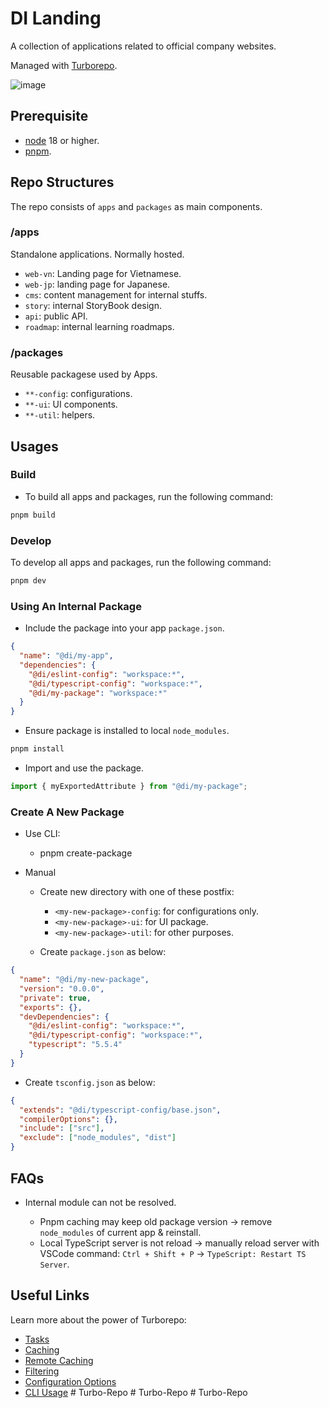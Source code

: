 # DI Landing

A collection of applications related to official company websites.

Managed with [Turborepo](https://turbo.build/).

![image](https://turbo.build/images/docs/repo/repo-hero-logo-dark.svg)

## Prerequisite

- [node](https://nodejs.org/en) 18 or higher.
- [pnpm](https://pnpm.io/).

## Repo Structures

The repo consists of `apps` and `packages` as main components.

### /apps

Standalone applications. Normally hosted.

- `web-vn`: Landing page for Vietnamese.
- `web-jp`: landing page for Japanese.
- `cms`: content management for internal stuffs.
- `story`: internal StoryBook design.
- `api`: public API.
- `roadmap`: internal learning roadmaps.

### /packages

Reusable packagese used by Apps.

- `**-config`: configurations.
- `**-ui`: UI components.
- `**-util`: helpers.

## Usages

### Build

- To build all apps and packages, run the following command:

```bash
pnpm build
```

### Develop

To develop all apps and packages, run the following command:

```bash
pnpm dev
```

### Using An Internal Package

- Include the package into your app `package.json`.

```json
{
  "name": "@di/my-app",
  "dependencies": {
    "@di/eslint-config": "workspace:*",
    "@di/typescript-config": "workspace:*",
    "@di/my-package": "workspace:*"
  }
}
```

- Ensure package is installed to local `node_modules`.

```bash
pnpm install
```

- Import and use the package.

```js
import { myExportedAttribute } from "@di/my-package";
```

### Create A New Package
- Use CLI:
  - pnpm create-package

- Manual
  - Create new directory with one of these postfix:
    - `<my-new-package>-config`: for configurations only.
    - `<my-new-package>-ui`: for UI package.
    - `<my-new-package>-util`: for other purposes.

  - Create `package.json` as below:

```json
{
  "name": "@di/my-new-package",
  "version": "0.0.0",
  "private": true,
  "exports": {},
  "devDependencies": {
    "@di/eslint-config": "workspace:*",
    "@di/typescript-config": "workspace:*",
    "typescript": "5.5.4"
  }
}
```

  - Create `tsconfig.json` as below:

```json
{
  "extends": "@di/typescript-config/base.json",
  "compilerOptions": {},
  "include": ["src"],
  "exclude": ["node_modules", "dist"]
}
```

## FAQs

- Internal module can not be resolved.

  - Pnpm caching may keep old package version -> remove `node_modules` of current app & reinstall.
  - Local TypeScript server is not reload -> manually reload server with VSCode command: `Ctrl + Shift + P` -> `TypeScript: Restart TS Server`.

## Useful Links

Learn more about the power of Turborepo:

- [Tasks](https://turbo.build/repo/docs/core-concepts/monorepos/running-tasks)
- [Caching](https://turbo.build/repo/docs/core-concepts/caching)
- [Remote Caching](https://turbo.build/repo/docs/core-concepts/remote-caching)
- [Filtering](https://turbo.build/repo/docs/core-concepts/monorepos/filtering)
- [Configuration Options](https://turbo.build/repo/docs/reference/configuration)
- [CLI Usage](https://turbo.build/repo/docs/reference/command-line-reference)
#   T u r b o - R e p o  
 #   T u r b o - R e p o  
 #   T u r b o - R e p o  
 